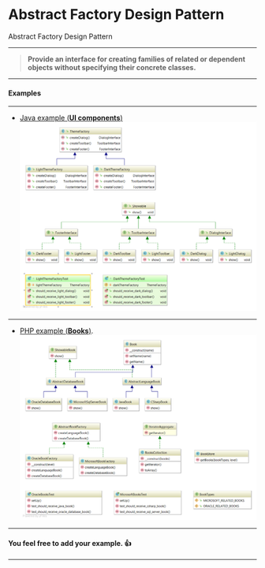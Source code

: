 # Abstract Factory Design Pattern

Abstract Factory Design Pattern 

___

> **Provide an interface for creating families of related or dependent objects 
without specifying their concrete classes.**

___
    
#### Examples

---
  * [Java example (**UI components**)](https://github.com/pierDipi/abstractFactoryDesignPattern/tree/master/abstractFactoryJava)
  ![UML diagram.](/abstractFactoryJava/uml/abstractFactoryExample.png)

---
  * [PHP example (**Books**)](https://github.com/pierDipi/abstractFactoryDesignPattern/tree/master/abstractFactoryPHP).
  ![UML diagram.](/abstractFactoryPHP/uml/abstractFactoryExample.png)
    
___

#### You feel free to add your example. :+1:

___
